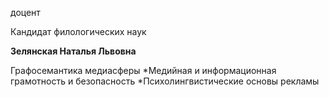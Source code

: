 доцент

Кандидат филологических наук

**Зелянская Наталья Львовна**

Графосемантика медиасферы
	*Медийная и информационная грамотность и безопасность
	*Психолингвистические основы рекламы